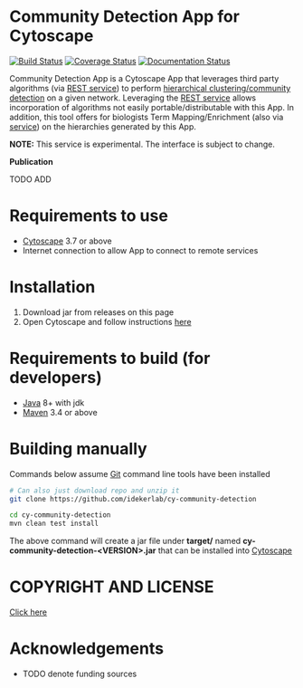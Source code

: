 [maven]: http://maven.apache.org/
[java]: https://www.oracle.com/java/index.html
[git]: https://git-scm.com/
[make]: https://www.gnu.org/software/make
[cytoscape]: https://cytoscape.org/
[directappinstall]: http://manual.cytoscape.org/en/stable/App_Manager.html#installing-apps
[cd]: https://en.wikipedia.org/wiki/Hierarchical_clustering_of_networks
[cdservice]: https://github.com/idekerlab/communitydetection-rest-server

Community Detection App for Cytoscape
======================================

[![Build Status](https://travis-ci.org/idekerlab/cy-community-detection.svg?branch=master)](https://travis-ci.org/idekerlab/cy-community-detection) [![Coverage Status](https://coveralls.io/repos/github/idekerlab/cy-community-detection/badge.svg?branch=master)](https://coveralls.io/github/idekerlab/cy-community-detection?branch=master)
[![Documentation Status](https://readthedocs.org/projects/cdaps/badge/?version=latest&token=d51549910b0a9d03167cce98f0f550cbacc48ec26e849a72a75a36c1cb474847)](https://cdaps.readthedocs.io/en/latest/?badge=latest)


Community Detection App is a Cytoscape App that leverages third party algorithms (via [REST service][cdservice])
to perform [hierarchical clustering/community detection][cd] on a given network. Leveraging
the [REST service][cdservice] allows incorporation of algorithms not easily portable/distributable
with this App. In addition, this tool offers for biologists Term Mapping/Enrichment (also via [service][cdservice]) on the
hierarchies generated by this App.

**NOTE:** This service is experimental. The interface is subject to change.

**Publication**

TODO ADD

Requirements to use
=====================

* [Cytoscape][cytoscape] 3.7 or above
* Internet connection to allow App to connect to remote services



Installation
==============

1. Download jar from releases on this page
1. Open Cytoscape and follow instructions [here][directappinstall]


Requirements to build (for developers)
========================================

* [Java][java] 8+ with jdk
* [Maven][maven] 3.4 or above


Building manually
====================

Commands below assume [Git][git] command line tools have been installed

```Bash
# Can also just download repo and unzip it
git clone https://github.com/idekerlab/cy-community-detection

cd cy-community-detection
mvn clean test install
```

The above command will create a jar file under **target/** named
**cy-community-detection-\<VERSION\>.jar** that can be installed
into [Cytoscape][cytoscape]

COPYRIGHT AND LICENSE
=======================

[Click here](LICENSE)

Acknowledgements
=================

* TODO denote funding sources
